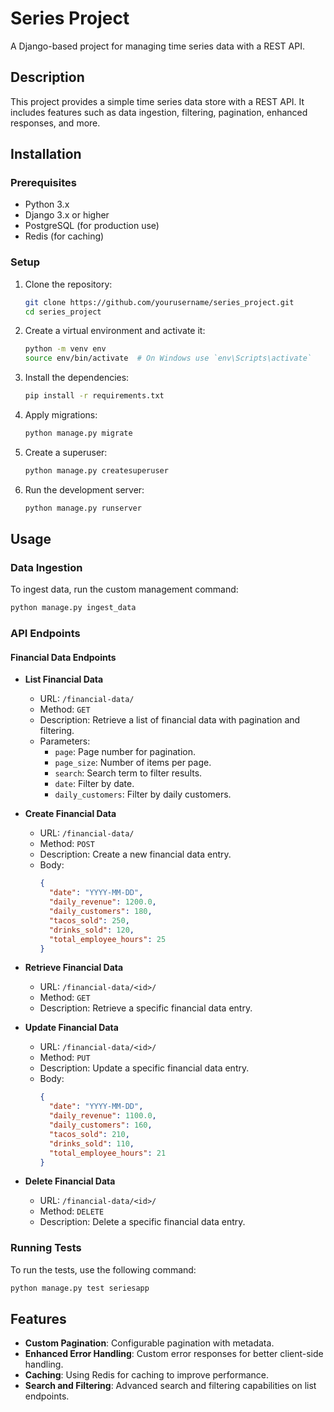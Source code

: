 # Series Project

A Django-based project for managing time series data with a REST API.

## Description

This project provides a simple time series data store with a REST API. It includes features such as data ingestion, filtering, pagination, enhanced responses, and more.

## Installation

### Prerequisites

- Python 3.x
- Django 3.x or higher
- PostgreSQL (for production use)
- Redis (for caching)

### Setup

1. Clone the repository:

    ```sh
    git clone https://github.com/yourusername/series_project.git
    cd series_project
    ```

2. Create a virtual environment and activate it:

    ```sh
    python -m venv env
    source env/bin/activate  # On Windows use `env\Scripts\activate`
    ```

3. Install the dependencies:

    ```sh
    pip install -r requirements.txt
    ```

4. Apply migrations:

    ```sh
    python manage.py migrate
    ```

5. Create a superuser:

    ```sh
    python manage.py createsuperuser
    ```

6. Run the development server:

    ```sh
    python manage.py runserver
    ```

## Usage

### Data Ingestion

To ingest data, run the custom management command:

  ```sh
  python manage.py ingest_data
  ```

### API Endpoints

#### Financial Data Endpoints

- **List Financial Data**
  - URL: `/financial-data/`
  - Method: `GET`
  - Description: Retrieve a list of financial data with pagination and filtering.
  - Parameters:
    - `page`: Page number for pagination.
    - `page_size`: Number of items per page.
    - `search`: Search term to filter results.
    - `date`: Filter by date.
    - `daily_customers`: Filter by daily customers.

- **Create Financial Data**
  - URL: `/financial-data/`
  - Method: `POST`
  - Description: Create a new financial data entry.
  - Body:
    ```json
    {
      "date": "YYYY-MM-DD",
      "daily_revenue": 1200.0,
      "daily_customers": 180,
      "tacos_sold": 250,
      "drinks_sold": 120,
      "total_employee_hours": 25
    }
    ```

- **Retrieve Financial Data**
  - URL: `/financial-data/<id>/`
  - Method: `GET`
  - Description: Retrieve a specific financial data entry.

- **Update Financial Data**
  - URL: `/financial-data/<id>/`
  - Method: `PUT`
  - Description: Update a specific financial data entry.
  - Body:
    ```json
    {
      "date": "YYYY-MM-DD",
      "daily_revenue": 1100.0,
      "daily_customers": 160,
      "tacos_sold": 210,
      "drinks_sold": 110,
      "total_employee_hours": 21
    }
    ```

- **Delete Financial Data**
  - URL: `/financial-data/<id>/`
  - Method: `DELETE`
  - Description: Delete a specific financial data entry.

### Running Tests

To run the tests, use the following command:

  ```sh
  python manage.py test seriesapp
  ```

## Features

- **Custom Pagination**: Configurable pagination with metadata.
- **Enhanced Error Handling**: Custom error responses for better client-side handling.
- **Caching**: Using Redis for caching to improve performance.
- **Search and Filtering**: Advanced search and filtering capabilities on list endpoints.